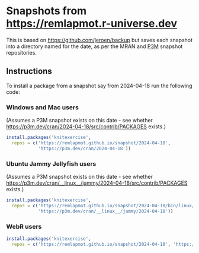 # Snapshots from https://remlapmot.r-universe.dev

This is based on <https://github.com/jeroen/backup> but saves each snapshot into a directory named for the date, as per the MRAN and [P3M](https://p3m.dev/client/#/) snapshot repositories.

## Instructions

To install a package from a snapshot say from 2024-04-18 run the following code:

### Windows and Mac users

(Assumes a P3M snapshot exists on this date - see whether <https://p3m.dev/cran/2024-04-18/src/contrib/PACKAGES> exists.)

```r
install.packages('knitexercise',
  repos = c('https://remlapmot.github.io/snapshot/2024-04-18',
            'https://p3m.dev/cran/2024-04-18'))
```

### Ubuntu Jammy Jellyfish users

(Assumes a P3M snapshot exists on this date - see whether <https://p3m.dev/cran/__linux__/jammy/2024-04-18/src/contrib/PACKAGES> exists.)

```r
install.packages('knitexercise',
  repos = c('https://remlapmot.github.io/snapshot/2024-04-18/bin/linux/jammy/4.3',
            'https://p3m.dev/cran/__linux__/jammy/2024-04-18'))
```

### WebR users

```r
install.packages('knitexercise',
  repos = c('https://remlapmot.github.io/snapshot/2024-04-18', 'https://repo.r-wasm.org'))
```
